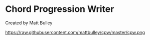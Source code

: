 # Chord Progression Writer
Created by Matt Bulley

https://raw.githubusercontent.com/mattbulley/cpw/master/cpw.png
